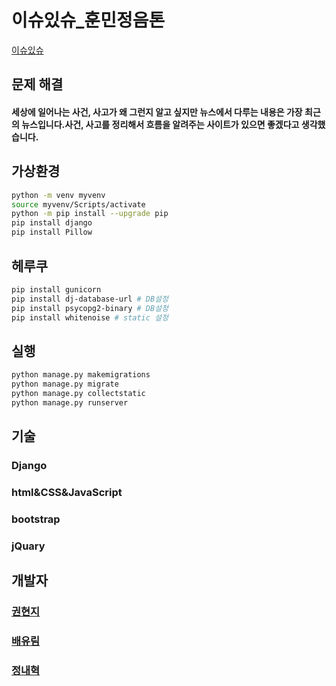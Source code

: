 # 이슈있슈_훈민정음톤
[이슈있슈](https://protected-oasis-73172.herokuapp.com/)

## 문제 해결 

#### 세상에 일어나는 사건, 사고가 왜 그런지 알고 싶지만 뉴스에서 다루는 내용은 가장 최근의 뉴스입니다.사건, 사고를 정리해서 흐름을 알려주는 사이트가 있으면 좋겠다고 생각했습니다.

## 가상환경

```bash
python -m venv myvenv  
source myvenv/Scripts/activate  
python -m pip install --upgrade pip  
pip install django  
pip install Pillow
```

## 헤루쿠
```bash
pip install gunicorn
pip install dj-database-url # DB설정
pip install psycopg2-binary # DB설정
pip install whitenoise # static 설정
```

## 실행

```bash
python manage.py makemigrations
python manage.py migrate 
python manage.py collectstatic
python manage.py runserver
```

## 기술

### Django

### html&CSS&JavaScript

### bootstrap

### jQuary

## 개발자

### [권현지](https://github.com/rnjsguswl393)

### [배유림](https://github.com/baeyurim)

### [정내혁](https://github.com/jeongnaehyeok)

